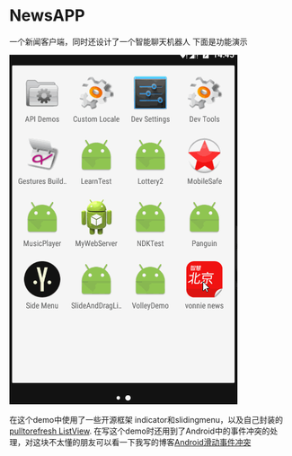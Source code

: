 # NewsAPP


一个新闻客户端，同时还设计了一个智能聊天机器人
下面是功能演示


![功能演示](https://raw.githubusercontent.com/SparrowC/NewsAPP/master/news.gif)


在这个demo中使用了一些开源框架 indicator和slidingmenu，以及自己封装的[pulltorefresh ListView](https://github.com/SparrowC/pull_to_refresh_listview).
在写这个demo时还用到了Android中的事件冲突的处理，对这块不太懂的朋友可以看一下我写的博客[Android滑动事件冲突](http://www.cnblogs.com/yxx123/p/5250101.html)

